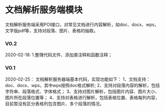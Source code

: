 # 文档解析服务端模块
文档解析服务端采用POI接口，对常见文档进行内容解析，如doc、docx、wps，文字版pdf等，支持对段落、图片、表格的抽取。
### V0.2
2020-02-18:
1.整理代码文件、添加类注释和函数注释；

### V0.1
2020-02-25：
文档解析服务器端基本代码，实现功能如下：
1、文档支持：doc、docx、wps，其中wps按照doc格式解析;
2、支持对段落内容的解析，包括字符串、段落格式、字体格式；
3、支持对图片解析，包括图片内容、图片大小、图片所在段落位置等；
4、支持对表格进行解析，包括表格位置、表格每列内容，目前暂没有区分表格列包含图片、多个段落的情况。